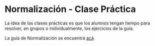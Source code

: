 # Normalización - Clase Práctica

La idea de las clases prácticas es que los alumnos tengan tiempo para resolver, en grupos o individualmente, los ejercicios de la guía.

La guía de Normalización se encuentrá [acá](../Guías%20de%20Ejercicios/03%20-%20Normalización/guia_ejercicios_normalizacion.pdf)